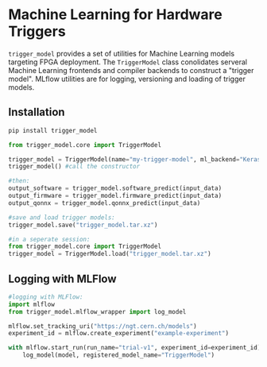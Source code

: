 # Machine Learning for Hardware Triggers

`trigger_model` provides a set of utilities for Machine Learning models targeting FPGA deployment. 
The `TriggerModel` class conolidates serveral Machine Learning frontends and compiler backends to construct a "trigger model". MLflow utilities are for logging, versioning and loading of trigger models.

## Installation

```bash
pip install trigger_model
```

```python
from trigger_model.core import TriggerModel 

trigger_model = TriggerModel(name="my-trigger-model", ml_backend="Keras", compiler="hls4ml", model, compiler_config or None)
trigger_model() #call the constructor

#then:
output_software = trigger_model.software_predict(input_data)
output_firmware = trigger_model.firmware_predict(input_data)
output_qonnx = trigger_model.qonnx_predict(input_data)

#save and load trigger models:
trigger_model.save("trigger_model.tar.xz")

#in a seperate session:
from trigger_model.core import TriggerModel 
trigger_model = TriggerModel.load("trigger_model.tar.xz")
```

## Logging with MLFlow
```python
#logging with MLFlow:
import mlflow
from trigger_model.mlflow_wrapper import log_model

mlflow.set_tracking_uri("https://ngt.cern.ch/models")
experiment_id = mlflow.create_experiment("example-experiment")

with mlflow.start_run(run_name="trial-v1", experiment_id=experiment_id):
    log_model(model, registered_model_name="TriggerModel")